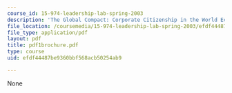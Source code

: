 ```yaml
---
course_id: 15-974-leadership-lab-spring-2003
description: 'The Global Compact: Corporate Citizenship in the World Economy'
file_location: /coursemedia/15-974-leadership-lab-spring-2003/efdf44487be9360bbf568acb50254ab9_pdf1brochure.pdf
file_type: application/pdf
layout: pdf
title: pdf1brochure.pdf
type: course
uid: efdf44487be9360bbf568acb50254ab9

---
```

None